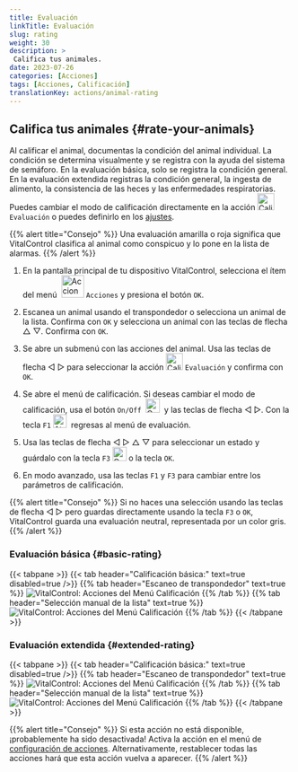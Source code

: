 ```yaml
---
title: Evaluación
linkTitle: Evaluación
slug: rating
weight: 30
description: >
 Califica tus animales.
date: 2023-07-26
categories: [Acciones]
tags: [Acciones, Calificación]
translationKey: actions/animal-rating
---
```


## Califica tus animales {#rate-your-animals}

Al calificar el animal, documentas la condición del animal individual. La condición se determina visualmente y se registra con la ayuda del sistema de semáforo. En la evaluación básica, solo se registra la condición general. En la evaluación extendida registras la condición general, la ingesta de alimento, la consistencia de las heces y las enfermedades respiratorias. Puedes cambiar el modo de calificación directamente en la acción <img src="/icons/actions/rating.svg" width="30" align="bottom" alt="Calificación" /> `Evaluación` o puedes definirlo en los [ajustes](../../settings/data-acquisition/#modo-de-evaluación-de-animales).

{{% alert title="Consejo" %}}
Una evaluación amarilla o roja significa que VitalControl clasifica al animal como conspicuo y lo pone en la lista de alarmas.
{{% /alert %}}

1. En la pantalla principal de tu dispositivo VitalControl, selecciona el ítem del menú &nbsp;<img src="/icons/actions.svg" width="40" align="bottom" alt="Acciones" /> `Acciones` y presiona el botón `OK`.

2. Escanea un animal usando el transpondedor o selecciona un animal de la lista. Confirma con `OK` y selecciona un animal con las teclas de flecha △ ▽. Confirma con `OK`.

3. Se abre un submenú con las acciones del animal. Usa las teclas de flecha ◁ ▷ para seleccionar la acción <img src="/icons/actions/rating.svg" width="30" align="bottom" alt="Calificación" /> `Evaluación` y confirma con `OK`.

4. Se abre el menú de calificación. Si deseas cambiar el modo de calificación, usa el botón `On/Off` &nbsp;<img src="/icons/gear.svg" width="25" align="bottom" alt="Cadena de acciones" />&nbsp; y las teclas de flecha ◁ ▷. Con la tecla `F1` <img src="/icons/footer/exit.svg" width="24" align="bottom" alt="Atrás" />&nbsp; regresas al menú de evaluación.

5. Usa las teclas de flecha ◁ ▷ △ ▽ para seleccionar un estado y guárdalo con la tecla `F3` <img src="/icons/footer/save.svg" width="25" align="bottom" alt="Guardar" /> o la tecla `OK`.

6. En modo avanzado, usa las teclas `F1` y `F3` para cambiar entre los parámetros de calificación.

{{% alert title="Consejo" %}}
Si no haces una selección usando las teclas de flecha ◁ ▷ pero guardas directamente usando la tecla `F3` o `OK`, VitalControl guarda una evaluación neutral, representada por un color gris.
{{% /alert %}}

### Evaluación básica {#basic-rating}

{{< tabpane >}}
{{< tab header="Calificación básica:" text=true disabled=true />}}
{{% tab header="Escaneo de transpondedor" text=true %}}
![VitalControl: Acciones del Menú Calificación](../images/basicrating-scan.png "Calificación básica")
{{% /tab %}}
{{% tab header="Selección manual de la lista" text=true %}}
![VitalControl: Acciones del Menú Calificación](../images/basicrating.png "Calificación básica")
{{% /tab %}}
{{< /tabpane >}}

### Evaluación extendida {#extended-rating}

{{< tabpane >}}
{{< tab header="Calificación básica:" text=true disabled=true />}}
{{% tab header="Escaneo de transpondedor" text=true %}}
![VitalControl: Acciones del Menú Calificación](../images/extendedrating-scan.png "Calificación extendida")
{{% /tab %}}
{{% tab header="Selección manual de la lista" text=true %}}
![VitalControl: Acciones del Menú Calificación](../images/extendedrating.png "Calificación extendida")
{{% /tab %}}
{{< /tabpane >}}

{{% alert title="Consejo" %}}
Si esta acción no está disponible, ¡probablemente ha sido desactivada! Activa la acción en el menú de [configuración de acciones](/es/docs/actions/setting/). Alternativamente, restablecer todas las acciones hará que esta acción vuelva a aparecer.
{{% /alert %}}
